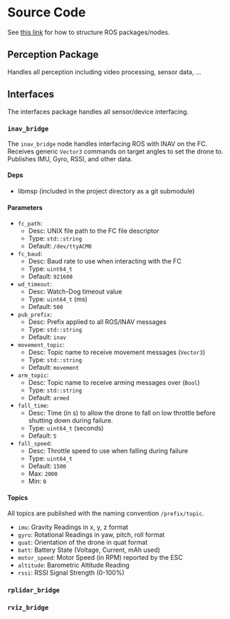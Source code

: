 # Source Code

See [this link](https://jchisholm204.github.io/posts/ros_project_templating/) for how to structure ROS packages/nodes.

## Perception Package
Handles all perception including video processing, sensor data, ...

## Interfaces
The interfaces package handles all sensor/device interfacing.

### `inav_bridge`
The `inav_bridge` node handles interfacing ROS with INAV on the FC.
Receives generic `Vector3` commands on target angles to set the drone to.
Publishes IMU, Gyro, RSSI, and other data.
#### Deps
- libmsp (included in the project directory as a git submodule)

#### Parameters
- `fc_path`:
    - Desc: UNIX file path to the FC file descriptor
    - Type: `std::string`
    - Default: `/dev/ttyACM0`
- `fc_baud`:
    - Desc: Baud rate to use when interacting with the FC
    - Type: `uint64_t`
    - Default: `921600`
- `wd_timeout`:
    - Desc: Watch-Dog timeout value
    - Type: `uint64_t` (ms)
    - Default: `500`
- `pub_prefix`:
    - Desc: Prefix applied to all ROS/INAV messages
    - Type: `std::string`
    - Default: `inav`
- `movement_topic`:
    - Desc: Topic name to receive movement messages (`Vector3`)
    - Type: `std::string`
    - Default: `movement`
- `arm_topic`:
    - Desc: Topic name to receive arming messages over (`Bool`)
    - Type: `std::string`
    - Default: `armed`
- `fall_time`:
    - Desc: Time (in s) to allow the drone to fall on low throttle before shutting down during failure.
    - Type: `uint64_t` (seconds)
    - Default: `5`
- `fall_speed`:
    - Desc: Throttle speed to use when falling during failure
    - Type: `uint64_t`
    - Default: `1500`
    - Max: `2000`
    - Min: `0`

#### Topics
All topics are published with the naming convention `/prefix/topic`.
- `imu`: Gravity Readings in x, y, z format
- `gyro`: Rotational Readings in yaw, pitch, roll format
- `quat`: Orientation of the drone in quat format
- `batt`: Battery State (Voltage, Current, mAh used)
- `motor_speed`: Motor Speed (in RPM) reported by the ESC
- `altitude`: Barometric Altitude Reading
- `rssi`: RSSI Signal Strength (0-100%)

### `rplidar_bridge`

### `rviz_bridge`

